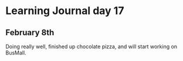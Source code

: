 # Learning Journal day 17

## February 8th


Doing really well, finished up chocolate pizza, and will start working on BusMall.